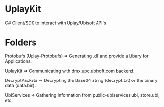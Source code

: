 # UplayKit
C# Client/SDK to interact with Uplay/Ubisoft API's

# Folders
Protobufs (Uplay-Protobufs) => Generating .dll and provide a Libary for Applications.

UplayKit => Communicating with dmx.upc.ubisoft.com backend.

DecryptPackets => Decrypting the Base64 string (decrypt.txt) or the binary data (data.bin).

UbiServices => Gathering Information from public-ubiservices.ubi, store.ubi, etc.
